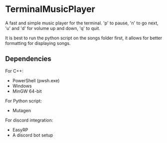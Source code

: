 # TerminalMusicPlayer

A fast and simple music player for the terminal. 'p' to pause, 'n' to go next, 'u' and 'd' for volume up and down, 'q' to quit.

It is best to run the python script on the songs folder first, it allows for better formatting for displaying songs.

## Dependencies
For C++:
- PowerShell (pwsh.exe)
- Windows
- MinGW 64-bit

For Python script:
- Mutagen

For discord integration:
- EasyRP
- A discord bot setup
